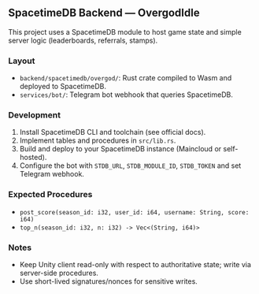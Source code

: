 ## SpacetimeDB Backend — OvergodIdle

This project uses a SpacetimeDB module to host game state and simple server logic (leaderboards, referrals, stamps).

### Layout

- `backend/spacetimedb/overgod/`: Rust crate compiled to Wasm and deployed to SpacetimeDB.
- `services/bot/`: Telegram bot webhook that queries SpacetimeDB.

### Development

1) Install SpacetimeDB CLI and toolchain (see official docs).
2) Implement tables and procedures in `src/lib.rs`.
3) Build and deploy to your SpacetimeDB instance (Maincloud or self-hosted).
4) Configure the bot with `STDB_URL`, `STDB_MODULE_ID`, `STDB_TOKEN` and set Telegram webhook.

### Expected Procedures

- `post_score(season_id: i32, user_id: i64, username: String, score: i64)`
- `top_n(season_id: i32, n: i32) -> Vec<(String, i64)>`

### Notes

- Keep Unity client read-only with respect to authoritative state; write via server-side procedures.
- Use short-lived signatures/nonces for sensitive writes.


